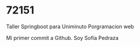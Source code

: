 # 72151
Taller Springboot para Uniminuto Porgramacion web

Mi primer commit a Github. Soy Sofía Pedraza
